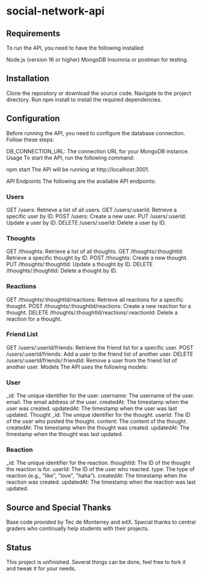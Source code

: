 # social-network-api

## Requirements

To run the API, you need to have the following installed:

Node.js (version 16 or higher)
MongoDB
Insomnia or postman for testing.

## Installation

Clone the repository or download the source code.
Navigate to the project directory.
Run npm install to install the required dependencies.

## Configuration

Before running the API, you need to configure the database connection. Follow these steps:

DB_CONNECTION_URL: The connection URL for your MongoDB instance.
Usage
To start the API, run the following command:

npm start
The API will be running at http://localhost:3001.

API Endpoints
The following are the available API endpoints:

### Users

GET /users: Retrieve a list of all users.
GET /users/:userId: Retrieve a specific user by ID.
POST /users: Create a new user.
PUT /users/:userId: Update a user by ID.
DELETE /users/:userId: Delete a user by ID.

### Thoughts

GET /thoughts: Retrieve a list of all thoughts.
GET /thoughts/:thoughtId: Retrieve a specific thought by ID.
POST /thoughts: Create a new thought.
PUT /thoughts/:thoughtId: Update a thought by ID.
DELETE /thoughts/:thoughtId: Delete a thought by ID.

### Reactions

GET /thoughts/:thoughtId/reactions: Retrieve all reactions for a specific thought.
POST /thoughts/:thoughtId/reactions: Create a new reaction for a thought.
DELETE /thoughts/:thoughtId/reactions/:reactionId: Delete a reaction for a thought.

### Friend List

GET /users/:userId/friends: Retrieve the friend list for a specific user.
POST /users/:userId/friends: Add a user to the friend list of another user.
DELETE /users/:userId/friends/:friendId: Remove a user from the friend list of another user.
Models
The API uses the following models:

### User

\_id: The unique identifier for the user.
username: The username of the user.
email: The email address of the user.
createdAt: The timestamp when the user was created.
updatedAt: The timestamp when the user was last updated.
Thought
\_id: The unique identifier for the thought.
userId: The ID of the user who posted the thought.
content: The content of the thought.
createdAt: The timestamp when the thought was created.
updatedAt: The timestamp when the thought was last updated.

### Reaction

\_id: The unique identifier for the reaction.
thoughtId: The ID of the thought the reaction is for.
userId: The ID of the user who reacted.
type: The type of reaction (e.g., "like", "love", "haha").
createdAt: The timestamp when the reaction was created.
updatedAt: The timestamp when the reaction was last updated.

## Source and Special Thanks

Base code provided by Tec de Monterrey and edX.
Special thanks to central graders who continually help students with
their projects.

## Status

This project is unfinished. Several things can be done, feel free to fork it and tweak it
for your needs.
